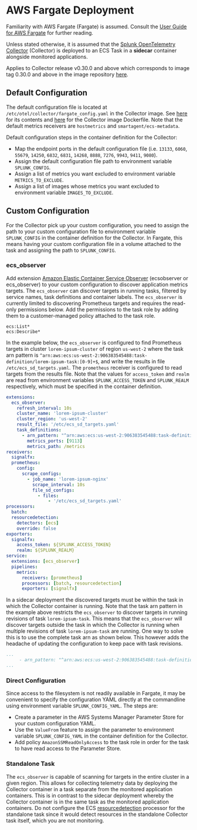 # AWS Fargate Deployment
Familiarity with AWS Fargate (Fargate) is assumed. Consult the 
[User Guide for AWS Fargate](https://docs.aws.amazon.com/AmazonECS/latest/userguide/what-is-fargate.html)
for further reading.

Unless stated otherwise, it is assumed that the
[Splunk OpenTelemetry Collector](https://github.com/signalfx/splunk-otel-collector)
(Collector) is deployed to an ECS Task in a **sidecar** container alongside monitored
applications.

Applies to Collector release v0.30.0 and above which corresponds to image tag 0.30.0 and above
in the image repository [here](https://quay.io/repository/signalfx/splunk-otel-collector?tab=tags).

## Default Configuration
The default configuration file is located at `/etc/otel/collector/fargate_config.yaml`
in the Collector image. See [here](../../cmd/otelcol/config/collector/fargate_config.yaml)
for its contents and [here](../../cmd/otelcol/Dockerfile) for the Collector image Dockerfile.
Note that the default metrics receivers are `hostmetrics` and `smartagent/ecs-metadata`.

Default configuration steps in the container definition for the Collector:
- Map the endpoint ports in the default configuration file (i.e. `13133`, `6060`,
  `55679`, `14250`, `6832`, `6831`, `14268`, `8888`, `7276`, `9943`, `9411`, `9080`).
- Assign the default configuration file path to environment variable `SPLUNK_CONFIG`.
- Assign a list of metrics you want excluded to environment variable `METRICS_TO_EXCLUDE`.
- Assign a list of images whose metrics you want excluded to environment variable `IMAGES_TO_EXCLUDE`.

## Custom Configuration
For the Collector pick up your custom configuration, you need to assign the path to your custom
configuration file to environment variable `SPLUNK_CONFIG` in the container definition for
the Collector. In Fargate, this means having your custom configuration file in a volume
attached to the task and assigning the path to `SPLUNK_CONFIG`.

### ecs_observer
Add extension
[Amazon Elastic Container Service Observer](https://github.com/open-telemetry/opentelemetry-collector-contrib/tree/main/extension/observer/ecsobserver#amazon-elastic-container-service-observer)
(ecsobserver or ecs_observer) to your custom configuration to discover application metrics
targets. The `ecs_observer` can discover targets in running tasks, filtered by service names,
task definitions and container labels. The `ecs_observer` is currently limited to discovering
Prometheus targets and requires the read-only permissions below. Add the permissions to the task role
by adding them to a customer-managed policy attached to the task role.
```text
ecs:List*
ecs:Describe*
```

In the example below, the `ecs_observer` is configured to find Prometheus targets in
cluster `lorem-ipsum-cluster` of region `us-west-2` where the task arn pattern is 
`^arn:aws:ecs:us-west-2:906383545488:task-definition/lorem-ipsum-task:[0-9]+$`,
and write the results in file `/etc/ecs_sd_targets.yaml`. The `prometheus` receiver is
configured to read targets from the results file. Note that the values for `access_token`
and `realm` are read from environment variables `SPLUNK_ACCESS_TOKEN` and `SPLUNK_REALM`
respectively, which must be specified in the container definition.

```yaml
extensions:
  ecs_observer:
    refresh_interval: 10s
    cluster_name: 'lorem-ipsum-cluster'
    cluster_region: 'us-west-2'
    result_file: '/etc/ecs_sd_targets.yaml'
    task_definitions:
      - arn_pattern: "^arn:aws:ecs:us-west-2:906383545488:task-definition/lorem-ipsum-task:[0-9]+$"
        metrics_ports: [9113]
        metrics_path: /metrics
receivers:
  signalfx:
  prometheus:
    config:
      scrape_configs:
        - job_name: 'lorem-ipsum-nginx'
          scrape_interval: 10s
          file_sd_configs:
            - files:
                - '/etc/ecs_sd_targets.yaml'
processors:
  batch:
  resourcedetection:
    detectors: [ecs]
    override: false    
exporters:
  signalfx:
    access_token: ${SPLUNK_ACCESS_TOKEN}
    realm: ${SPLUNK_REALM}
service:
  extensions: [ecs_observer]
  pipelines:
    metrics:
      receivers: [prometheus]
      processors: [batch, resourcedetection]
      exporters: [signalfx]
```
In a sidecar deployment the discovered targets must be within the task in which the Collector
container is running. Note that the task arn pattern in the example above restricts the
`ecs_observer` to discover targets in running revisions of task `lorem-ipsum-task`. This
means that the `ecs_observer` will discover targets outside the task in which the Collector is
running when multiple revisions of task `lorem-ipsum-task` are running. One way to solve this
is to use the complete task arn as shown below. This however adds the headache of updating the
configuration to keep pace with task revisions.

```yaml
...
     - arn_pattern: "^arn:aws:ecs:us-west-2:906383545488:task-definition/lorem-ipsum-task:3$"
...
```

### Direct Configuration
Since access to the filesystem is not readily available in Fargate, it may be convenient to
specify the configuration YAML directly at the commandline using environment variable
`SPLUNK_CONFIG_YAML`. The steps are:
- Create a parameter in the AWS Systems Manager Parameter Store for your custom configuration
  YAML.
- Use the `ValueFrom` feature to assign the parameter to environment variable
  `SPLUNK_CONFIG_YAML` in the container definition for the Collector.
- Add policy `AmazonSSMReadOnlyAccess` to the task role in order for the task to have
  read access to the Parameter Store.

### Standalone Task
The `ecs_observer` is capable of scanning for targets in the entire cluster in a given region.
This allows for collecting telemetry data by deploying the Collector container in a task 
separate from the monitored application containers. This is in contrast to the sidecar 
deployment whereby the Collector container is in the same task as the monitored application
containers. Do not configure the ECS
[resourcedetection](https://github.com/open-telemetry/opentelemetry-collector-contrib/tree/main/processor/resourcedetectionprocessor#resource-detection-processor) 
processor for the standalone task since it would detect resources in the standalone Collector
task itself, which you are not monitoring.